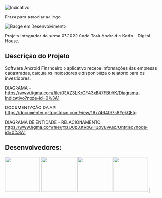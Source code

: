 
![Indicativo](https://user-images.githubusercontent.com/93719802/195474378-0bc6ea31-6956-4318-8ade-27a0c0f322d8.png)

Frase para associar ao logo

![Badge em Desenvolvimento](http://img.shields.io/static/v1?label=STATUS&message=EM%20DESENVOLVIMENTO&color=GREEN&style=for-the-badge)

Projeto Integrador da turma 07.2022 Code Tank Android e Kotlin - Digital House. 

## Descrição do Projeto
Software Android Financeiro o aplicativo recebe informações das empresas cadastradas, calcula os indicadores e disponibiliza o relatório para os investidores.

DIAGRAMA - https://www.figma.com/file/0SAZ3LKxGF43xB47FBtr5K/Diagrama-IndicAtivo?node-id=0%3A1

DOCUMENTAÇÃO DA API - https://documenter.getpostman.com/view/16774640/2s8YekQEtg

DIAGRAMA DE ENTIDADE - RELACIONAMENTO https://www.figma.com/file/jf9zO0pJ3tRbGHQbV8vAhc/Untitled?node-id=0%3A1

## Desenvolvedores:

 [<img src="https://avatars.githubusercontent.com/u/93719802?v=4" width=115>](https://github.com/deborapaiva)  [<img src="https://avatars.githubusercontent.com/u/108030855?v=4" width=115>](https://github.com/riziaraquelbra)  [<img src="https://avatars.githubusercontent.com/u/84872496?v=4" width=115>](https://github.com/ThiagoCamelo1999)  [<img src="https://avatars.githubusercontent.com/u/97401294?v=4" width=115>](https://github.com/Devmendesc) |
